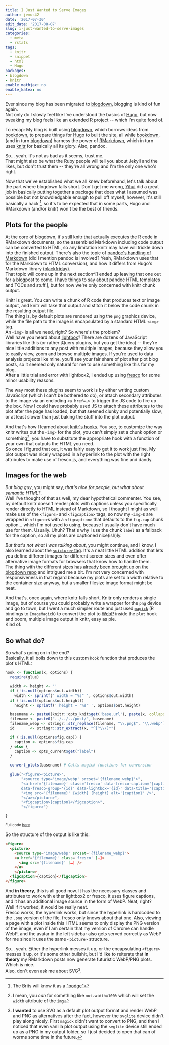 ```yaml
---
title: I Just Wanted to Serve Images
author: jemus42
date: '2017-07-30'
edit_date: '2017-08-07'
slug: i-just-wanted-to-serve-images
categories:
  - meta
  - rstats
tags:
  - knitr
  - snippet
  - html
  - Hugo
packages:
- blogdown
- knitr
enable_mathjax: no
enable_katex: no
---
```


Ever since my blog has been migrated to [blogdown], blogging is kind of fun again.  
Not only do I slowly feel like I've understood the basics of [Hugo], but now tweaking my blog feels like an extended R project -- which I'm quite fond of.

To recap: My blog is built using [blogdown], which borrows ideas from [bookdown], to prepare things for [Hugo] to built the site, all while [bookdown], (and in turn [blogdown]) harness the power of [RMarkdown], which in turn uses [knitr] for basically all its glory. Also, pandoc.  

So… yeah. It's not as bad as it seems, trust me.  
That might also be what the Ruby people will tell you about Jekyll and the likes, but don't trust them -- they're all wrong and I'm the only one who's right.  

Now that we've established what we all knew beforehand, let's talk about the part where blogdown falls short. Don't get me wrong, [Yihui](https://yihui.name/) did a great job in basically putting together a package that does what I assumed was possible but not knowdledgable enough to pull off myself, however, it's still basically a hack [^1], so it's to be expected that in some parts, Hugo and RMarkdown (and/or knitr) won't be the best of friends.

## Plots for the people

At the core of blogdown, it's still knitr that actually executes the R code in RMarkdown documents, so the assembled Markdown including code output can be converted to HTML, so any limitation knitr may have will trickle down into the finished output. There's also the topic of [pandoc's handling of Markdown](https://pandoc.org/MANUAL.html#pandocs-markdown) (did I mention pandoc is involved? Yeah, RMarkdown uses that for the Markdown to HTML conversion), and how it differs from Hugo's Markdown library ([blackfriday](https://github.com/russross/blackfriday)).  
That topic will come up in the next section^[I ended up leaving that one out for a blogpost to come. I have things to say about pandoc HTML templates and TOCs and stuff.], but for now we're only concerned with knitr chunk output. 

Knitr is great. You can write a chunk of R code that produces text or image output, and knitr will take that output and stitch it below the code chunk in the resulting output file.  
The thing is, by default plots are rendered using the `png` graphics device, while the file path to the image is encapsulated by a standard HTML `<img>` tag.  
An `<img>` is all we need, right? So where's the problem?  
Well have you heard about [lightbox](http://lokeshdhakar.com/projects/lightbox2/)? There are dozens of JavaScript libraries like this (or rather jQuery plugins, but you get the idea) -- they're nice little additions to any post with multiple images, because they allow you to easily view, zoom and browse multiple images. If you're used to data analysis projects like mine, you'll see your fair share of plot after plot blog posts, so it seemed only natural for me to use something like this for my blog.  
After a little trial and error with lightbox2, I ended up using [fresco] for some minor usability reasons.  

The way most these plugins seem to work is by either writing custom JavaScript (which I can't be bothered to do), or attach secondary attributes to the image via an encloding `<a href=…>` to trigger the JS code to fire up the box. Now I could have probably used JS to attach these attributes to the plot after the page has loaded, but that seemed clunky and potentially slow, or at least slower than just baking the stuff into the plot output.  

And that's how I learned about [knitr's hooks](https://yihui.name/knitr/hooks/#output-hooks). You see, to customize the way knitr writes out the `<img>` for the plot, you can't simply set a chunk option or something[^2], you have to substitute the appropriate hook with a function of your own that outputs the HTML you need.  
So once I figured that out, it was fairly easy to get it to work just fine. My plot output was nicely wrapped in a hyperlink to the plot with the right attributes to make use of fresco.js, and everything was fine and dandy. 

## Images for the web

*But blog guy*, you might say, *that's nice for people, but what about semantic HTML?*.  
Well I've thought of that as well, my dear hypothetical commenter. You see, by default knitr doesn't render plots with captions unless you specifically render directly to HTML instead of Markdown, so I thought I might as well make use of the `<figure>` and `<figcaption>` tags, so now my `<img>`s are wrapped in `<figure>`s with a `<figcaption>` that defaults to the `fig.cap` chunk option… which I'm not used to using, because I usually don't have much use for them. Usually. Uhuh? That's why I use the chunk `label` as a fallback for the caption, so all my plots are captioned nice(ish)ly.

*But that's not what I was talking about*, you might continue, and I know, I also learned about the [`<picture>` tag][picturetag]. It's a neat little HTML addition that lets you define different images for different screen sizes and even offer alternative image formats for browsers that know how to handle them.  
The thing with the different sizes [has already been brought up on the blogdown repo](https://github.com/rstudio/blogdown/issues/46) and intrigued me a bit. I'm not very concerned with responsiveness in that regard because my plots are set to a width relative to the container size anyway, but a smaller filesize image format might be neat.  

And that's, once again, where knitr falls short. Knitr only renders a single image, but of course you could probably write a wrapper for the `png` device and go to town, but I went a much simpler route and just used [`magick`](https://cran.r-project.org/web/packages/magick/vignettes/intro.html#converting_formats) (R bindings to `ImageMagick`) to convert the plot to [WebP](https://developers.google.com/speed/webp/) inside the `plot` hook and boom, multiple image output in knitr, easy as pie.  
Kind of.

## So what do?

So what's going on in the end?  
Basically, it all boils down to this custom `hook` function that produces the plot's HTML:

```r
hook <- function(x, options) {
  require(glue)

  width <- height <- ''
  if (!is.null(options$out.width))
    width <- sprintf(' width = "%s" ', options$out.width)
  if (!is.null(options$out.height))
    height <- sprintf(' height = "%s" ', options$out.height)

  basename <- paste0(knitr::opts_knit$get('base.url'), paste(x, collapse = '.'))
  filename <- paste0("../../../post/", basename)
  filename_webp <- stringr::str_replace(filename, "\\.png$", "\\.webp")
  id       <- stringr::str_extract(x, "^[^\\/]*")

  if (!is.null(options$fig.cap)) {
    caption <- options$fig.cap
  } else {
    caption <- opts_current$get("label")
  }

  convert_plots(basename) # Calls magick functions for conversion

  glue("<figure><picture>",
       "<source type='image/webp' srcset='{filename_webp}'>",
       "<a href='{filename}' class='fresco' data-fresco-caption='{caption}'
       data-fresco-group='{id}' data-lightbox='{id}' data-title='{caption}'>",
       "<img src='{filename}' {width} {height} alt='{caption}' />",
       "</a></picture>",
       "<figcaption>{caption}</figcaption>",
       "</figure>")

}
```

<small>Full code [here](https://github.com/jemus42/blog.jemu.name/blob/master/helpers.R)</small>

So the structure of the output is like this:

```html
<figure>
  <picture>
    <source type='image/webp' srcset='{filename_webp}'>
    <a href='{filename}' class='fresco' […]>
      <img src='{filename}' […] />
    </a>
    </picture>
  <figcaption>{caption}</figcaption>
</figure>
```

And **in theory**, this is all good now. It has the necessary classes and attributes to work with either lightbox2 or fresco, it uses figure captions, and it has an additional image source in the form of WebP. Neat, right?  
Well if it worked, it would be really neat.  
Fresco works, the hyperlink works, but since the hyperlink is hardcoded to the `.png` version of the file, fresco only knows about that one. Also, viewing a page with a plot inside this HTML seems to only display the PNG version of the image, even if I am certain that my version of Chrome can handle WebP, and the avatar in the left sidebar also gets served correctly as WebP for me since it uses the same `<picture>` structure.  

So… yeah. Either the hyperlink messes it up, or the encapsulating `<figure>` messes it up, or it's some other bullshit, but I'd like to reiterate that **in theory** my RMarkdown posts now generate futuristic WebP/PNG plots.  
Which is nice.  
Also, don't even ask me about SVG[^svg].

[^1]: The Brits will know it as a ["bodge"](https://www.youtube.com/watch?v=lIFE7h3m40U)
[^2]: I mean, you _can_ for something like `out.width=100%` which will set the `width` attribute of the `img`
[^svg]: I **wanted** to use SVG as a default plot output format and render WebP and PNG as alternatives after the fact, however the `svglite` device didn't play along nicely. First `magick` didn't want to convert to PNG, and then I noticed that even vanilla plot output using the `svglite` device still ended up as a PNG in my output folder, so I just decided to open that can of worms some time in the future.


[blogdown]: https://github.com/rstudio/blogdown
[blogdown_book]: https://bookdown.org/yihui/blogdown
[bookdown]: https://github.com/rstudio/bookdown
[RMarkdown]: http://rmarkdown.rstudio.com/
[knitr]: https://yihui.name/knitr/
[Hugo]: https://gohugo.io
[fresco]: http://www.frescojs.com/
[picturetag]: https://www.html5rocks.com/en/tutorials/responsive/picture-element/
